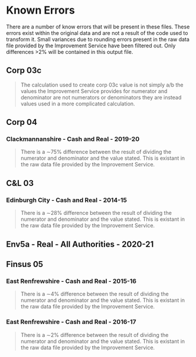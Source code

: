 # Known Errors
There are a number of know errors that will be present in these files. These errors exist within the original data and are not a result of the code used to transform it. Small variances due to rounding errors present in the raw data file provided by the Improvement Service have been filtered out. Only differences >2% will be contained in this output file.

## Corp 03c
> The calculation used to create corp 03c value is not simply a/b the values the Improvement Service provides for numerator and denominator are not numerators or denominators they are instead values used in a more complicated calculation.

## Corp 04
### Clackmannanshire - Cash and Real - 2019-20
> There is a ∼75% difference between the result of dividing the numerator and denominator and the value stated. This is existant in the raw data file provided by the Improvement Service.

## C&L 03
### Edinburgh City - Cash and Real - 2014-15
> There is a ∼28% difference between the result of dividing the numerator and denominator and the value stated. This is existant in the raw data file provided by the Improvement Service.

## Env5a - Real - All Authorities - 2020-21
> 

## Finsus 05
### East Renfrewshire - Cash and Real - 2015-16
> There is a ∼4% difference between the result of dividing the numerator and denominator and the value stated. This is existant in the raw data file provided by the Improvement Service.
### East Renfrewshire - Cash and Real - 2016-17
> There is a ∼2% difference between the result of dividing the numerator and denominator and the value stated. This is existant in the raw data file provided by the Improvement Service.
